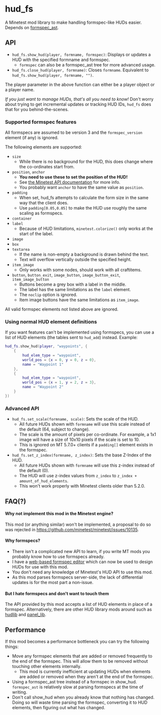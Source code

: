 # hud_fs

A Minetest mod library to make handling formspec-like HUDs easier. Depends on
[formspec_ast](https://content.minetest.net/packages/luk3yx/formspec_ast/).

## API

 - `hud_fs.show_hud(player, formname, formspec)`: Displays or updates a HUD
    with the specified formname and formspec.
    - `formspec` can also be a formspec_ast tree for more advanced usage.
 - `hud_fs.close_hud(player, formname)`: Closes `formname`. Equivalent to
    `hud_fs.show_hud(player, formname, "")`.

The player parameter in the above function can either be a player object or a
player name.

*If you just want to manage HUDs, that's all you need to know!* Don't worry
about trying to get incremental updates or tracking HUD IDs, `hud_fs` does that
for you behind-the-scenes.

### Supported formspec features

All formspecs are assumed to be version 3 and the `formspec_version` element
(if any) is ignored.

The following elements are supported:

 - `size`
    - While there is no background for the HUD, this does change where the
      co-ordinates start from.
 - `position`, `anchor`
    - **You need to use these to set the position of the HUD!**
    - See [the Minetest API documentation](https://minetest.gitlab.io/minetest/formspec/#positionxy) for more info.
    - You probably want `anchor` to have the same value as `position`.
 - `padding`
    - When set, hud_fs attempts to calculate the form size in the same way that
      the client does.
    - Use `padding[0.05,0.05]` to make the HUD use roughly the same scaling as formspecs.
 - `container`
 - `label`
    - Because of HUD limitations, `minetest.colorize()` only works at the start
      of the label.
 - `image`
 - `box`
 - `textarea`
    - If the name is non-empty a background is drawn behind the text.
    - Text will overflow vertically outside the specified height.
 - `item_image`
    - Only works with some nodes, should work with all craftitems.
 - `button`, `button_exit`, `image_button`, `image_button_exit`,
   `item_image_button`
    - Buttons become a grey box with a label in the middle.
    - The label has the same limitations as the `label` element.
    - The `noclip` option is ignored.
    - Item image buttons have the same limitations as `item_image`.

All valid formspec elements not listed above are ignored.

### Using normal HUD element definitions

If you want features can't be implemented using formspecs, you can use a list
of HUD elements (the tables sent to `hud_add`) instead. Example:

```lua
hud_fs.show_hud(player, "waypoints", {
    {
        hud_elem_type = "waypoint",
        world_pos = {x = 0, y = 0, z = 0},
        name = "Waypoint 1"
    },
    {
        hud_elem_type = "waypoint",
        world_pos = {x = 1, y = 2, z = 3},
        name = "Waypoint 2"
    }
})
```

### Advanced API

 - `hud_fs.set_scale(formname, scale)`: Sets the scale of the HUD.
    - All future HUDs shown with `formname` will use this scale instead of the
      default (64, subject to change).
    - The scale is the amount of pixels per co-ordinate. For example, a 1x1
      image will have a size of 10x10 pixels if the scale is set to 10.
    - This is ignored on MT 5.7.0+ clients if a `padding[]` element exists in
      the formspec.
 - `hud_fs.set_z_index(formname, z_index)`: Sets the base Z-Index of the HUD.
    - All future HUDs shown with `formname` will use this z-index instead of
      the default (0).
    - The HUD will use z-index values from `z_index` to
        `z_index + amount_of_hud_elements`.
    - This won't work properly with Minetest clients older than 5.2.0.


## FAQ(?)

#### Why not implement this mod in the Minetest engine?

This mod (or anything similar) won't be implemented, a proposal to do so was
rejected in https://github.com/minetest/minetest/issues/10135.

#### Why formspecs?

 - There isn't a complicated new API to learn, if you write MT mods you
   probably know how to use formspecs already.
 - I have a [web-based formspec editor] which can now be used to design HUDs
   for use with this mod.
 - You don't need any knowledge of Minetest's HUD API to use this mod.
 - As this mod parses formspecs server-side, the lack of differential updates
   is for the most part a non-issue.

[web-based formspec editor]: https://git.minetest.land/luk3yx/formspec-editor

#### But I hate formspecs and don't want to touch them

The API provided by this mod accepts a list of HUD elements in place of a
formspec. Alternatively, there are other HUD library mods around such
as [hudlib](https://github.com/octacian/hudlib) and
[panel_lib](https://gitlab.com/zughy-friends-minetest/panel_lib).


## Performance

If this mod becomes a performance bottleneck you can try the following things:

 - Move any formspec elements that are added or removed frequently to the end
   of the formspec. This will allow them to be removed without touching other
   elements internally.
    - This mod is currently inefficient at updating HUDs when elements are
      added or removed when they aren't at the end of the formspec.
 - Using a formspec_ast tree instead of a formspec in show_hud. `formspec_ast`
   is relatively slow at parsing formspecs at the time of writing.
 - Don't call show_hud when you already know that nothing has changed. Doing so
   will waste time parsing the formspec, converting it to HUD elements, then
   figuring out what has changed.
